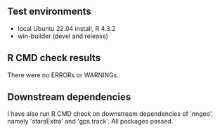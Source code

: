 ## Test environments

* local Ubuntu 22.04 install, R 4.3.2
* win-builder (devel and release)

## R CMD check results

There were no ERRORs or WARNINGs.

## Downstream dependencies

I have also run R CMD check on downstream dependencies of 'nngeo', namely 'starsExtra' and 'gps.track'. All packages passed. 
